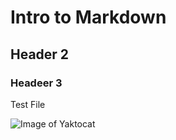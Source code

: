 # Intro to Markdown
## Header 2
### Headeer 3

Test File


![Image of Yaktocat](https://octodex.github.com/images/yaktocat.png)
